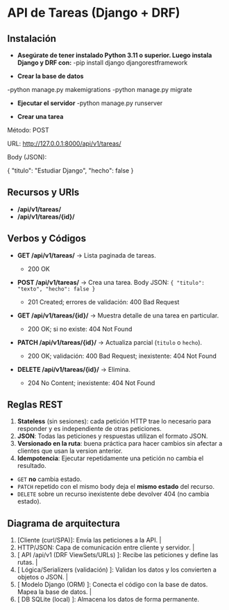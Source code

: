# API de Tareas (Django + DRF)

## Instalación
- **Asegúrate de tener instalado Python 3.11 o superior. Luego instala Django y DRF con:**
-pip install django djangorestframework

- **Crear la base de datos**

-python manage.py makemigrations
-python manage.py migrate

- **Ejecutar el servidor**
-python manage.py runserver

- **Crear una tarea**

Método: POST

URL: http://127.0.0.1:8000/api/v1/tareas/

Body (JSON):

{
  "titulo": "Estudiar Django",
  "hecho": false
}

## Recursos y URIs

- **/api/v1/tareas/**  
- **/api/v1/tareas/{id}/**

## Verbos y Códigos

- **GET /api/v1/tareas/** → Lista paginada de tareas.  
  - 200 OK

- **POST /api/v1/tareas/** → Crea una tarea. Body JSON: `{ "titulo": "texto", "hecho": false }`  
  - 201 Created; errores de validación: 400 Bad Request

- **GET /api/v1/tareas/{id}/** → Muestra detalle de una tarea en particular.  
  - 200 OK; si no existe: 404 Not Found

- **PATCH /api/v1/tareas/{id}/** → Actualiza parcial (`titulo` o `hecho`).  
  - 200 OK; validación: 400 Bad Request; inexistente: 404 Not Found

- **DELETE /api/v1/tareas/{id}/** → Elimina.  
  - 204 No Content; inexistente: 404 Not Found


## Reglas REST
1. **Stateless** (sin sesiones): cada petición HTTP trae lo necesario para responder y es independiente de otras peticiones.
2. **JSON**: Todas las peticiones y respuestas utilizan el formato JSON.
3. **Versionado en la ruta**: buena práctica para hacer cambios sin afectar a clientes que usan la version anterior.
4. **Idempotencia**: Ejecutar repetidamente una petición no cambia el resultado.
  - `GET` **no** cambia estado.  
  - `PATCH` repetido con el mismo body deja el **mismo estado** del recurso.  
  - `DELETE` sobre un recurso inexistente debe devolver 404 (no cambia estado).


## Diagrama de arquitectura

1. [Cliente (curl/SPA)]: Envía las peticiones a la API.
 |
2. HTTP/JSON: Capa de comunicación entre cliente y servidor.
 |
3. [ API /api/v1 (DRF ViewSets/URLs) ]: Recibe las peticiones y define las rutas.
 |
4. [ Lógica/Serializers (validación) ]: Validan los datos y los convierten a objetos o JSON.
 |
5. [ Modelo Django (ORM) ]: Conecta el código con la base de datos. Mapea la base de datos.
 |
6. [ DB SQLite (local) ]: Almacena los datos de forma permanente.

